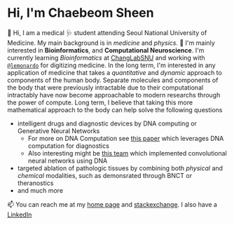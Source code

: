 # Hi, I'm Chaebeom Sheen 

👋 Hi, I am a medical 🩺 student attending Seoul National University of Medicine. My main background is in *medicine* and *physics*.
🧬 I'm mainly interested in **Bioinformatics**, and **Computational Neuroscience**. I'm currently learning *Bioinformatics* at [ChangLabSNU](https://github.com/ChangLabSNU) and working with [`@lemonardo`](https://github.com/Future-medicine-Kor) for digitizing medicine. 
In the long term, I'm interested in any application of medicine that takes a *quantitative* and *dynamic* approach to components of the human body. Separate molecules and components of the body that were previously intractable due to their computational intractably have now become approachable to modern researchs through the power of compute. 
Long term, I believe that taking this more mathematical approach to the body can help solve the following questions

- intelligent drugs and diagnostic devices by DNA computing or Generative Neural Networks
  - For more on DNA Computation see [this paper](https://www.nature.com/articles/s41565-020-0699-0) which leverages DNA computation for diagnostics
  - Also interesting might be [this team](https://www.nature.com/articles/s42256-022-00502-7) which implemented convolutional neural networks using DNA
- targeted ablation of pathologic tissues by combining both *physical* and *chemical* modalities, such as demonsrated through BNCT or theranostics
- and much more

📫 You can reach me at my [home page](www.qbio.page) and [stackexchange](https://stackexchange.com/users/7780092/s-c-b). 
I also have a [LinkedIn](https://www.linkedin.com/in/medqbio-chaebeom-sheen/)
<!---
Cauch-BS/Cauch-BS is a ✨ special ✨ repository because its `README.md` (this file) appears on your GitHub profile.
You can click the Preview link to take a look at your changes.
--->

